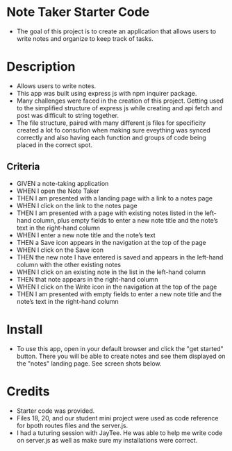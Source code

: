 # Note Taker Starter Code
- The goal of this project is to create an application that allows users to write notes and organize to keep track of tasks.

# Description
- Allows users to write notes.
- This app was built using express js with npm inquirer package.
- Many challenges were faced in the creation of this project. Getting used to the simplified structure of express js while creating and api fetch and post was difficult to string together. 
- The file structure, paired with many different js files for specificity created a lot fo consufion when making sure eveything was synced correctly and also having each function and groups of code being placed in the correct spot.

## Criteria

- GIVEN a note-taking application
- WHEN I open the Note Taker
- THEN I am presented with a landing page with a link to a notes page
- WHEN I click on the link to the notes page
- THEN I am presented with a page with existing notes listed in the left-hand column, plus empty fields to enter a new note title and the note’s text in the right-hand column
- WHEN I enter a new note title and the note’s text
- THEN a Save icon appears in the navigation at the top of the page
- WHEN I click on the Save icon
- THEN the new note I have entered is saved and appears in the left-hand column with the other existing notes
- WHEN I click on an existing note in the list in the left-hand column
- THEN that note appears in the right-hand column
- WHEN I click on the Write icon in the navigation at the top of the page
- THEN I am presented with empty fields to enter a new note title and the note’s text in the right-hand column

# Install
- To use this app, open in your default browser and click the "get started" button. There you will be able to create notes and see them displayed on the "notes" landing page. See screen shots below.



# Credits
- Starter code was provided.
- Files 18, 20, and our student mini project were used as code reference for bpoth routes files and the server.js.
- I had a tuturing session with JayTee. He was able to help me write code on server.js as well as make sure my installations were correct.